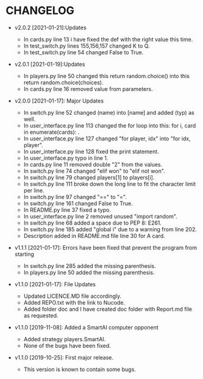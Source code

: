 # CHANGELOG
* v2.0.2 [2021-01-21]:Updates
  - In cards.py line 13 i have fixed the def with the right value this time.
  - In test_switch.py lines 155,156,157 changed K to Q.
  - In test_switch.py line 54 changed False to True.
* v2.0.1 [2021-01-19]:Updates
  - In players.py line 50 changed this return random.choice() into this return random.choice(choices).
  - In cards.py line 16 removed value from parameters.
  
* v2.0.0 [2021-01-17]: Major Updates 
  - In switch.py line 52 changed (name) into [name] and added (typ) as well.
  - In user_interface.py line 113 changed the for loop into this: for i, card in enumerate(cards): .
  - In user_interface.py line 127 changed "for player, idx" into "for idx, player".
  - In user_interface.py line 128 fixed the print statement.
  - In user_interface.py typo in line 1.
  - In cards.py line 11 removed double "2" from the values.
  - In switch.py line 74 changed "elif won" to "elif not won".
  - In switch.py line 79 changed players[1] to players[i].
  - In switch.py line 111 broke down the long line to fit  the character limit per line.
  - In switch.py line 97 changed "==" to "=".
  - In switch.py line 161 changed False to True. 
  - In README.py line 37 fixed a typo.
  - In user_interface.py line 2 removed unused "import random".
  - In switch.py line 68 added a space due to PEP 8: E261.
  - In switch.py line 185 added "global i" due to a warning from line 202.
  - Description added in README.md file line 30 for A card. 
  
* v1.1.1 [2021-01-17]: Errors have been fixed that prevent the program from starting
  - In switch.py line 285 added the missing parenthesis.
  - In players.py line 50 added the missing parenthesis.
 
* v1.1.0 [2021-01-17]: File Updates
  - Updated LICENCE.MD file accordingly.
  - Added REPO.txt with the link to Nucode.
  - Added folder doc and I have created doc folder with Report.md file as requested.

* v1.1.0 [2019-11-08]: Added a SmartAI computer opponent
  - Added strategy players.SmartAI.
  - None of the bugs have been fixed.

* v1.1.0 [2019-10-25]: First major release.
  - This version is known to contain some bugs.
